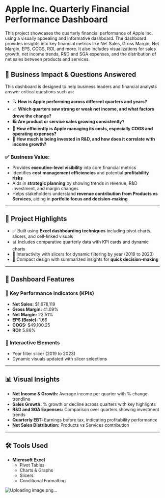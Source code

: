 # Apple Inc. Quarterly Financial Performance Dashboard
This project showcases the quarterly financial performance of Apple Inc. using a visually appealing and informative dashboard. 
The dashboard provides insights into key financial metrics like Net Sales, Gross Margin, Net Margin, EPS, COGS, ROI, and more. It also includes visualizations for sales growth, net income trends, R&D and SGA expenses, and the distribution of net sales between products and services.

## 🧠 Business Impact & Questions Answered

This dashboard is designed to help business leaders and financial analysts answer critical questions such as:

- 🔍 **How is Apple performing across different quarters and years?**
- 📈 **Which quarters saw strong or weak net income, and what factors drove the change?**
- 🛍️ **Are product or service sales growing consistently?**
- 💸 **How efficiently is Apple managing its costs, especially COGS and operating expenses?**
- 🧪 **How much is being invested in R&D, and how does it correlate with income growth?**

### ✅ Business Value:
- Provides **executive-level visibility** into core financial metrics
- Identifies **cost management efficiencies** and potential **profitability risks**
- Aids in **strategic planning** by showing trends in revenue, R&D investment, and margin changes
- Helps stakeholders understand **revenue contribution from Products vs Services**, aiding in **portfolio focus and decision-making**

---

## 🧾 Project Highlights

- ✅ Built using **Excel dashboarding techniques** including pivot charts, slicers, and cell-linked visuals
- 📊 Includes comparative quarterly data with KPI cards and dynamic charts
- 🔄 Interactivity with slicers for dynamic filtering by year (2019 to 2023)
- 🧩 Compact design with summarized insights for **quick decision-making**

---

## 📌 Dashboard Features

### 🔹 Key Performance Indicators (KPIs)
- **Net Sales:** $1,678,119  
- **Gross Margin:** 41.09%  
- **Net Margin:** 23.51%  
- **EPS (Basic):** 1.66  
- **COGS:** $49,100.25  
- **ROI:** 5.86%  

### 🔹 Interactive Elements
- Year filter slicer (2019 to 2023)
- Dynamic visuals updated with slicer selections

---

## 📊 Visual Insights

- **Net Income & Growth:** Average income per quarter with % change trendline
- **Sales Growth:** % growth or decline across quarters with key highlights
- **R&D and SGA Expenses:** Comparison over quarters showing investment trends
- **Quarterly EBT:** Earnings before tax, indicating profitability performance
- **Net Sales Distribution:** Products vs Services contribution

---

## 🛠️ Tools Used

- **Microsoft Excel**
  - Pivot Tables
  - Charts & Graphs
  - Slicers
  - Conditional Formatting

![Uploading image.png…]()
